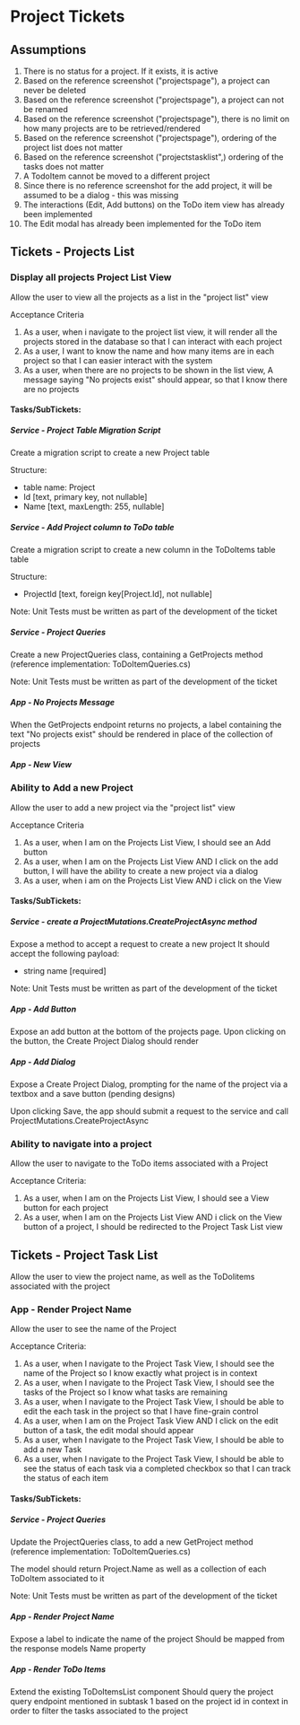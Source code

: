# Project Tickets

## Assumptions
1. There is no status for a project. If it exists, it is active
2. Based on the reference screenshot ("projectspage"), a project can never be deleted
3. Based on the reference screenshot ("projectspage"), a project can not be renamed
4. Based on the reference screenshot ("projectspage"), there is no limit on how many projects are to be retrieved/rendered
5. Based on the reference screenshot ("projectspage"), ordering of the project list does not matter
6. Based on the reference screenshot ("projectstasklist",) ordering of the tasks does not matter  
7. A TodoItem cannot be moved to a different project
8. Since there is no reference screenshot for the add project, it will be assumed to be a dialog - this was missing
9. The interactions (Edit, Add buttons) on the ToDo item view has already been implemented
10. The Edit modal has already been implemented for the ToDo item

## Tickets - Projects List
### Display all projects Project List View
Allow the user to view all the projects as a list in the "project list" view

Acceptance Criteria
1. As a user, when i navigate to the project list view, it will render all the projects stored in the database so that I can interact with each project
2. As a user, I want to know the name and how many items are in each project so that I can easier interact with the system 
3. As a user, when there are no projects to be shown in the list view, A message saying "No projects exist" should appear, so that I know there are no projects

#### Tasks/SubTickets:
##### Service - Project Table Migration Script
Create a migration script to create a new Project table

Structure: 
- table name: Project
- Id [text<Guid>, primary key, not nullable]
- Name [text<string>, maxLength: 255, nullable]

##### Service - Add Project column to ToDo table 
Create a migration script to create a new column in the ToDoItems table table

Structure: 
- ProjectId [text<Guid>, foreign key[Project.Id], not nullable]

Note: Unit Tests must be written as part of the development of the ticket

##### Service - Project Queries
Create a new ProjectQueries class, containing a GetProjects method 
(reference implementation: ToDoItemQueries.cs)

Note: Unit Tests must be written as part of the development of the ticket

##### App - No Projects Message
When the GetProjects endpoint returns no projects, a label containing the text "No projects exist" should be rendered in place of the collection of projects

##### App - New View


### Ability to Add a new Project
Allow the user to add a new project via the "project list" view

Acceptance Criteria
1. As a user, when I am on the Projects List View, I should see an Add button
3. As a user, when I am on the Projects List View AND I click on the add button, I will have the ability to create a new project via a dialog
4. As a user, when i am on the Projects List View AND i click on the View

#### Tasks/SubTickets:
##### Service - create a ProjectMutations.CreateProjectAsync method
Expose a method to accept a request to create a new project
It should accept the following payload:
- string name [required]

Note: Unit Tests must be written as part of the development of the ticket

##### App - Add Button
Expose an add button at the bottom of the projects page.
Upon clicking on the button, the Create Project Dialog should render

##### App - Add Dialog
Expose a Create Project Dialog, prompting for the name of the project via a textbox and a save button (pending designs)

Upon clicking Save, the app should submit a request to the service and call ProjectMutations.CreateProjectAsync 


### Ability to navigate into a project
Allow the user to navigate to the ToDo items associated with a Project

Acceptance Criteria:
1. As a user, when I am on the Projects List View, I should see a View button for each project
2. As a user, when I am on the Projects List View AND i click on the View button of a project, I should be redirected to the Project Task List view 


## Tickets - Project Task List
Allow the user to view the project name, as well as the ToDoIitems associated with the project

### App - Render Project Name
Allow the user to see the name of the Project

Acceptance Criteria: 
1. As a user, when I navigate to the Project Task View, I should see the name of the Project so I know exactly what project is in context
2. As a user, when I navigate to the Project Task View, I should see the tasks of the Project so I know what tasks are remaining 
3. As a user, when I navigate to the Project Task View, I should be able to edit the each task in the project so that I have fine-grain control
4. As a user, when I am on the Project Task View AND I click on the edit button of a task, the edit modal should appear
5. As a user, when I navigate to the Project Task View, I should be able to add a new Task
6. As a user, when I navigate to the Project Task View, I should be able to see the status of each task via a completed checkbox so that I can track the status of each item

#### Tasks/SubTickets:

##### Service - Project Queries
Update the ProjectQueries class, to add a new GetProject method 
(reference implementation: ToDoItemQueries.cs)

The model should return Project.Name as well as a collection of each ToDoItem associated to it

Note: Unit Tests must be written as part of the development of the ticket

##### App - Render Project Name
Expose a label to indicate the name of the project
Should be mapped from the response models Name property

##### App - Render ToDo Items
Extend the existing ToDoItemsList component
Should query the project query endpoint mentioned in subtask 1 based on the project id in context in order to filter the tasks associated to the project



